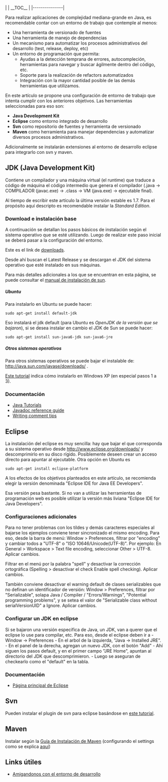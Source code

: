 | | \_\_TOC\_\_ |
|---------------|

Para realizar aplicaciones de complejidad mediana-grande en Java, es recomendable contar con un entorno de trabajo que contemple al menos:

-   Una herramienta de versionado de fuentes
-   Una herramienta de manejo de dependencias
-   Un mecanismo para automatizar los procesos administrativos del desarrollo (test, release, deploy, etc)
-   Un entorno de programación que permita:
    -   Ayudas a la detección temprana de errores, autocompleción, herramientas para navegar y buscar ágilmente dentro del código, etc.
    -   Soporte para la realización de refactors automatizados
    -   Integración con la mayor cantidad posible de las demás herramientas que utilizamos.

En este artículo se propone una configuración de entorno de trabajo que intenta cumplir con los anteriores objetivos. Las herramientas seleccionadas para eso son:

-   **Java Development Kit**
-   **Eclipse** como entorno integrado de desarrollo
-   **Svn** como repositorio de fuentes y herramienta de versionado
-   **Maven** como herramienta para manejar dependencias y automatizar diversos procesos administrativos.

Adicionalmente se instalarán extensiones al entorno de desarrollo eclipse para integrarlo con svn y maven.

JDK (Java Development Kit)
--------------------------

Contiene un compilador y una máquina virtual (el runtime) que traduce a código de máquina el código intermedio que genera el compilador (.java → COMPILADOR (javac.exe) → .class → VM (java.exe) → ejecutable final).

Al tiempo de escribir este artículo la última versión estable es 1.7. Para el propósito aquí descripto es recomendable instalar la *Standard Edition*.

### Download e instalación base

A continuación se detallan los pasos básicos de instalación según el sistema operativo que se esté utilizando. Luego de realizar este paso inicial se deberá pasar a la configuración del entorno.

Este es el link de [downloads](http://www.oracle.com/technetwork/java/javase/downloads/index.html).

Desde ahí buscan el Latest Release y se descargan el JDK del sistema operativo que esté instalado en sus máquinas.

Para más detalles adicionales a los que se encuentran en esta página, se puede consultar el [manual de instalación de sun](http://java.sun.com/javase/6/webnotes/install/index.html).

##### Ubuntu

Para instalarlo en Ubuntu se puede hacer:

`sudo apt-get install default-jdk`

Eso instalará el jdk default (para Ubuntu es *OpenJDK de la versión que se bajaron*), si se desea instalar en cambio el JDK de Sun se puede hacer:

`sudo apt-get install sun-java6-jdk sun-java6-jre`

##### Otros sistemas operativos

Para otros sistemas operativos se puede bajar el instalable de: <http://java.sun.com/javase/downloads/> .

[Este tutorial](http://www.it.uc3m.es/tlp/guia/guiaWinXP.html) indica cómo instalarlo en Windows XP (en especial pasos 1 a 3).

### Documentación

-   [Java Tutorials](http://java.sun.com/docs/books/tutorial/)
-   [Javadoc reference guide](http://java.sun.com/j2se/1.4.2/docs/tooldocs/windows/javadoc.html)
-   [Writing comment tips](http://java.sun.com/j2se/javadoc/writingdoccomments/index.html)

Eclipse
-------

La instalación del eclipse es muy sencilla: hay que bajar el que corresponda a su sistema operativo desde <http://www.eclipse.org/downloads/> y descomprimirlo en su disco rígido. Posiblemente deseen crear un acceso directo para apuntar al ejecutable. Otra opción en Ubuntu es

`sudo apt-get install eclipse-platform`

A los efectos de los objetivos planteados en este artículo, se recomienda elegir la versión denominada "Eclipse IDE for Java EE Developers".

  
Esa versión pesa bastante. Si no van a utilizar las herramientas de programación web es posible utilizar la versión más liviana "Eclipse IDE for Java Developers".

### Configuraciones adicionales

Para no tener problemas con los tildes y demás caracteres especiales al bajarse los ejemplos conviene tener sincronizado el mismo encoding. Para eso, desde la barra de menú: Window &gt; Preferences, filtrar por "encoding" y cambiar todos a "UTF-8" o "ISO 10646/Unicode(UTF-8)". Por ejemplo: En General &gt; Workspace &gt; Text file encoding, seleccionar Other &gt; UTF-8. Aplicar cambios.

Filtrar en el menú por la palabra "spell" y desactivar la corrección ortográfica (Spelling &gt; desactivar el check Enable spell checking). Aplicar cambios.

También conviene desactivar el warning default de clases serializables que no definan un identificador de versión: Window &gt; Preferences, filtrar por "Serializable", solapa Java / Compiler / "Errors/Warnings", "Potential programming problems", y se setea el valor de "Serializable class without serialVersionUID" a Ignore. Aplicar cambios.

### Configurar un JDK en eclipse

Si se bajaron una versión especifica de Java, un JDK, van a querer que el eclipse lo use para compilar, etc. Para eso, desde el eclipse deben ir a - Window -&gt; Preferences - En el arbol de la izquierda, "Java -&gt; Installed JRE". - En el panel de la derecha, agregan un nuevo JDK, con el botón "Add" - Ahí siguen los pasos default, y en el primer campo "JRE Home", apuntan al directorio del JDK que descomprimieron. - Luego se aseguran de checkearlo como el "default" en la tabla.

### Documentación

-   [Página principal de Eclipse](http://www.eclipse.org/)

Svn
---

Pueden instalar el plugin de svn para eclipse basándose en [este tutorial](http://subclipse.tigris.org/servlets/ProjectProcess?pageID=p4wYuA).

Maven
-----

Instalar según la [Guía de Instalación de Maven](guia-de-instalacion-de-maven.md) (configurando el settings como se explica [aquí](http://uqbar-wiki.org/index.php?title=Configuraci%C3%B3n_de_Maven_para_poder_utilizar_las_herramientas_de_Uqbar))

Links útiles
------------

-   [Amigandonos con el entorno de desarrollo](amigandonos-con-el-entorno-de-desarrollo.md)

